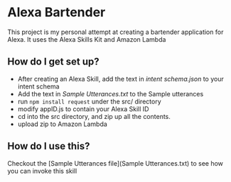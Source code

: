 # Alexa Bartender #

This project is my personal attempt at creating a bartender application for Alexa.
It uses the Alexa Skills Kit and Amazon Lambda

## How do I get set up? ##

* After creating an Alexa Skill, add the text in *intent schema.json* to your intent schema
* Add the text in *Sample Utterances.txt* to the Sample utterances
* run `npm install request` under the src/ directory
* modify appID.js to contain your Alexa Skill ID
* cd into the src directory, and zip up all the contents.
* upload zip to Amazon Lambda

## How do I use this? ##
Checkout the [Sample Utterances file](Sample Utterances.txt) to see how you can invoke this skill
